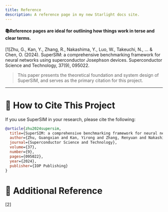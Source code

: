 ```yaml
---
title: Reference
description: A reference page in my new Starlight docs site.
---
```

#### 📚Reference pages are ideal for outlining how things work in terse and clear terms.  

[1]Zhu, G., Kan, Y., Zhang, R., Nakashima, Y., Luo, W., Takeuchi, N., ... & Chen, O. (2024). SuperSIM: a comprehensive benchmarking framework for neural networks using superconductor Josephson devices. Superconductor Science and Technology, 37(9), 095022.
> This paper presents the theoretical foundation and system design of SuperSIM, and serves as the primary citation for this project.

---
# 🔖 How to Cite This Project

If you use SuperSIM in your research, please cite the following:

```bibtex
@article{zhu2024supersim,
  title={SuperSIM: a comprehensive benchmarking framework for neural networks using superconductor Josephson devices},
  author={Zhu, Guangxian and Kan, Yirong and Zhang, Renyuan and Nakashima, Yasuhiko and Luo, Wenhui and Takeuchi, Naoki and Yoshikawa, Nobuyuki and Chen, Olivia},
  journal={Superconductor Science and Technology},
  volume={37},
  number={9},
  pages={095022},
  year={2024},
  publisher={IOP Publishing}
}
```

# 🧩 Additional Reference

[2]